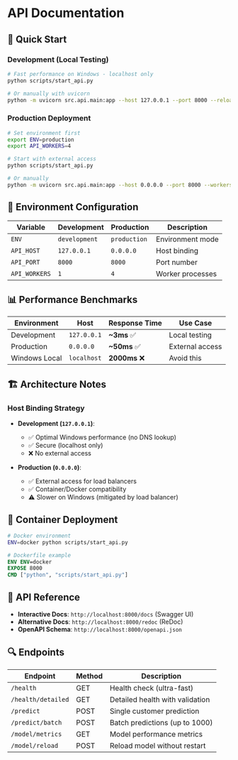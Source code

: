 # API Documentation

## 🚀 Quick Start

### Development (Local Testing)
```bash
# Fast performance on Windows - localhost only
python scripts/start_api.py

# Or manually with uvicorn
python -m uvicorn src.api.main:app --host 127.0.0.1 --port 8000 --reload
```

### Production Deployment
```bash
# Set environment first
export ENV=production
export API_WORKERS=4

# Start with external access
python scripts/start_api.py

# Or manually
python -m uvicorn src.api.main:app --host 0.0.0.0 --port 8000 --workers 4
```

## 🔧 Environment Configuration

| Variable | Development | Production | Description |
|----------|-------------|------------|-------------|
| `ENV` | `development` | `production` | Environment mode |
| `API_HOST` | `127.0.0.1` | `0.0.0.0` | Host binding |
| `API_PORT` | `8000` | `8000` | Port number |
| `API_WORKERS` | `1` | `4` | Worker processes |

## 📊 Performance Benchmarks

| Environment | Host | Response Time | Use Case |
|-------------|------|---------------|----------|
| Development | `127.0.0.1` | **~3ms** ✅ | Local testing |
| Production | `0.0.0.0` | **~50ms** ✅ | External access |
| Windows Local | `localhost` | **2000ms** ❌ | Avoid this |

## 🏗️ Architecture Notes

### Host Binding Strategy

- **Development (`127.0.0.1`)**:
  - ✅ Optimal Windows performance (no DNS lookup)
  - ✅ Secure (localhost only)
  - ❌ No external access

- **Production (`0.0.0.0`)**:
  - ✅ External access for load balancers
  - ✅ Container/Docker compatibility
  - ⚠️ Slower on Windows (mitigated by load balancer)

## 🐳 Container Deployment

```bash
# Docker environment
ENV=docker python scripts/start_api.py
```

```dockerfile
# Dockerfile example
ENV ENV=docker
EXPOSE 8000
CMD ["python", "scripts/start_api.py"]
```

## 📖 API Reference

- **Interactive Docs**: `http://localhost:8000/docs` (Swagger UI)
- **Alternative Docs**: `http://localhost:8000/redoc` (ReDoc)
- **OpenAPI Schema**: `http://localhost:8000/openapi.json`

## 🔍 Endpoints

| Endpoint | Method | Description |
|----------|--------|-------------|
| `/health` | GET | Health check (ultra-fast) |
| `/health/detailed` | GET | Detailed health with validation |
| `/predict` | POST | Single customer prediction |
| `/predict/batch` | POST | Batch predictions (up to 1000) |
| `/model/metrics` | GET | Model performance metrics |
| `/model/reload` | POST | Reload model without restart |
